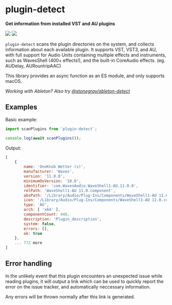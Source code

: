 # plugin-detect

**Get information from installed VST and AU plugins**

![](https://img.shields.io/github/languages/code-size/stonegray/plugin-detect) ![](https://img.shields.io/github/license/stonegray/plugin-detect)


`plugin-detect` scans the plugin directories on the system, and collects  information about each available plugin. It supports VST, VST3, and AU, with full support for Audio Units containing multiple effects and instruments, such as WavesShell (400+ effects!), and the built-in CoreAudio effects. (eg. AUDelay, AURountripAAC)

This library provides an async function as an ES module, and only supports macOS. 

*Working with Ableton? Also try [@stonegray/ableton-detect](https://www.npmjs.com/package/@stonegray/ableton-detect)*

## Examples

Basic example:

```javascript
import scanPlugins from `plugin-detect`;

console.log(await scanPlugins());
```

Output:

```javascript
[
    {
        name: 'OneKnob Wetter (s)',
        manufacturer: 'Waves',
        version: '11.0.0',
        minimumOsVersion: '10.0',
        identifier: 'com.WavesAudio.WaveShell1-AU.11.0.0',
        relPath: 'WaveShell1-AU 11.0.component',
        absPath: '/Library/Audio/Plug-Ins/Components/WaveShell1-AU 11.0.component',
        icon: '/Library/Audio/Plug-Ins/Components/WaveShell1-AU 11.0.component/Contents/Resources/WaveShell1-AU 11.0.icns',
        type: 'AU',
        arch: [ 'x64' ],
        componentCount: 448,
        description: 'Plugin_description',
        system: false,
        errors: [],
        ok: true
    },
    ... 772 more
]

```

## Error handling

In the unlikely event that this plugin encounters an unexpected issue while reading plugins, it will output a link which can be used to quickly report the error on the issue tracker, and automatically neccessary information. 

Any errors will be thrown normally after this link is generated.
